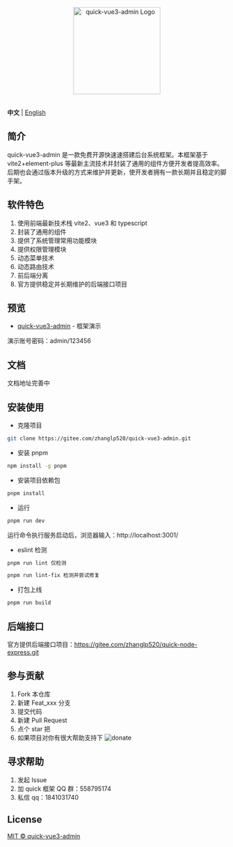 <div align="center"> <a href="https://gitee.com/zhanglp520/quick-vue3-admin.git"> <img alt="quick-vue3-admin Logo" width="200" height="200" src="https://vitejs.cn/logo.svg"> </a> <br> <br>
</div>

**中文** | [English](./README.en.md)

## 简介

quick-vue3-admin 是一款免费开源快速速搭建后台系统框架。本框架基于 vite2+element-plus 等最新主流技术并封装了通用的组件方便开发者提高效率。后期也会通过版本升级的方式来维护并更新，使开发者拥有一款长期并且稳定的脚手架。

## 软件特色

1. 使用前端最新技术栈 vite2、vue3 和 typescript
2. 封装了通用的组件
3. 提供了系统管理常用功能模块
4. 提供权限管理模块
5. 动态菜单技术
6. 动态路由技术
7. 前后端分离
8. 官方提供稳定并长期维护的后端接口项目

## 预览

- [quick-vue3-admin](http://110.42.130.88:3101/) - 框架演示

演示账号密码：admin/123456

## 文档

文档地址完善中

## 安装使用

- 克隆项目

```bash
git clone https://gitee.com/zhanglp520/quick-vue3-admin.git
```

- 安装 pnpm

```bash
npm install -g pnpm
```

- 安装项目依赖包

```bash
pnpm install
```

- 运行

```bash
pnpm run dev
```

运行命令执行服务启动后，浏览器输入：http://localhost:3001/

- eslint 检测

```bash
pnpm run lint 仅检测

pnpm run lint-fix 检测并尝试修复
```

- 打包上线

```bash
pnpm run build
```

## 后端接口

官方提供后端接口项目：https://gitee.com/zhanglp520/quick-node-express.git

## 参与贡献

1.  Fork 本仓库
2.  新建 Feat_xxx 分支
3.  提交代码
4.  新建 Pull Request
5.  点个 star 把
6.  如果项目对你有很大帮助支持下
    ![donate](https://anncwb.github.io/anncwb/images/sponsor.png)

## 寻求帮助

1. 发起 Issue
2. 加 quick 框架 QQ 群：558795174
3. 私信 qq：1841031740

## License

[MIT © quick-vue3-admin](./LICENSE)

